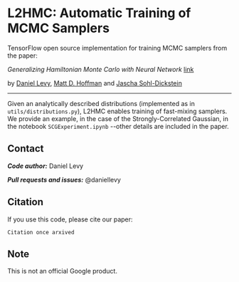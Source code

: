 # L2HMC: Automatic Training of MCMC Samplers

TensorFlow open source implementation for training MCMC samplers from the paper:

*Generalizing Hamiltonian Monte Carlo with Neural Network* [link](http://link)

by [Daniel Levy](http://ai.stanford.edu/~danilevy), [Matt D. Hoffman](http://matthewdhoffman.com/) and [Jascha Sohl-Dickstein](sohldickstein.com)

---

Given an analytically described distributions (implemented as in `utils/distributions.py`), L2HMC enables training of fast-mixing samplers. We provide an example, in the case of the Strongly-Correlated Gaussian, in the notebook `SCGExperiment.ipynb` --other details are included in the paper.


## Contact

***Code author:*** Daniel Levy

***Pull requests and issues:*** @daniellevy

## Citation

If you use this code, please cite our paper:
```
Citation once arxived
```

## Note

This is not an official Google product.
